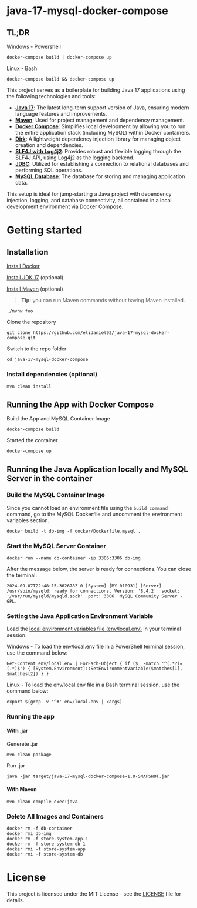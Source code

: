 # java-17-mysql-docker-compose

## **TL;DR**

Windows - Powershell
```
docker-compose build | docker-compose up
```
Linux - Bash
```
docker-compose build && docker-compose up
```

This project serves as a boilerplate for building Java 17 applications using the following technologies and tools:

- [**Java 17**](https://www.oracle.com/br/java/technologies/downloads/): The latest long-term support version of Java, ensuring modern language features and improvements.
- [**Maven**](https://maven.apache.org/): Used for project management and dependency management.
- [**Docker Compose**](https://docs.docker.com/compose/): Simplifies local development by allowing you to run the entire application stack (including MySQL) within Docker containers.
- [**Dirk**](https://github.com/hjohn/Dirk): A lightweight dependency injection library for managing object creation and dependencies.
- [**SLF4J with Log4j2**](https://logging.apache.org/log4j/2.x/): Provides robust and flexible logging through the SLF4J API, using Log4j2 as the logging backend.
- [**JDBC**](https://docs.oracle.com/javase/tutorial/jdbc/): Utilized for establishing a connection to relational databases and performing SQL operations.
- [**MySQL Database**](https://www.mysql.com/): The database for storing and managing application data.


This setup is ideal for jump-starting a Java project with dependency injection, logging, and database connectivity, all contained in a local development environment via Docker Compose.

# Getting started

## Installation

[Install Docker](https://www.docker.com/)

[Install JDK 17](https://www.oracle.com/br/java/technologies/downloads/) (optional)

[Install Maven](https://maven.apache.org/) (optional)
> **Tip:** you can run Maven commands without having Maven installed.
```
./mvnw foo
```


Clone the repository

```
git clone https://github.com/elidaniel92/java-17-mysql-docker-compose.git
```

Switch to the repo folder

```
cd java-17-mysql-docker-compose
```
    
### Install dependencies (optional)

```
mvn clean install
```

## Running the App with Docker Compose

Build the App and MySQL Container Image

```
docker-compose build
```

Started the container
```
docker-compose up
```

## Running the Java Application locally and  MySQL Server in the container

### Build the MySQL Container Image

Since you cannot load an environment file using the `build command` command, go to the MySQL Dockerfile and uncomment the environment variables section.

```
docker build -t db-img -f docker/Dockerfile.mysql .
```
### Start the MySQL Server Container
```
docker run --name db-container -ip 3306:3306 db-img
```
After the message below, the server is ready for connections. You can close the terminal:
```
2024-09-07T22:48:15.362678Z 0 [System] [MY-010931] [Server] /usr/sbin/mysqld: ready for connections. Version: '8.4.2'  socket: '/var/run/mysqld/mysqld.sock'  port: 3306  MySQL Community Server - GPL.
```
### Setting the Java Application Environment Variable

Load the [local environment variables file (env/local.env)](env/local.env) in your terminal session.

Windows - To load the env/local.env file in a PowerShell terminal session, use the command below:
```
Get-Content env/local.env | ForEach-Object { if ($_ -match '^(.*?)=(.*)$') { [System.Environment]::SetEnvironmentVariable($matches[1], $matches[2]) } }
```
Linux - To load the env/local.env file in a Bash terminal session, use the command below:
```
export $(grep -v '^#' env/local.env | xargs)
```

### Running the app

#### With .jar

Generete .jar
```
mvn clean package
```
Run .jar
```
java -jar target/java-17-mysql-docker-compose-1.0-SNAPSHOT.jar
```
#### With Maven
```
mvn clean compile exec:java
```

### Delete All Images and Containers

```
docker rm -f db-container  
docker rmi db-img
docker rm -f store-system-app-1
docker rm -f store-system-db-1
docker rmi -f store-system-app
docker rmi -f store-system-db
```

# License

This project is licensed under the MIT License - see the [LICENSE](./LICENSE) file for details.

